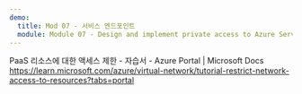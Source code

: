 ```yaml
---
demo:
  title: Mod 07 - 서비스 엔드포인트
  module: Module 07 - Design and implement private access to Azure Services
---
```

PaaS 리소스에 대한 액세스 제한 - 자습서 - Azure Portal | Microsoft Docs https://learn.microsoft.com/azure/virtual-network/tutorial-restrict-network-access-to-resources?tabs=portal

